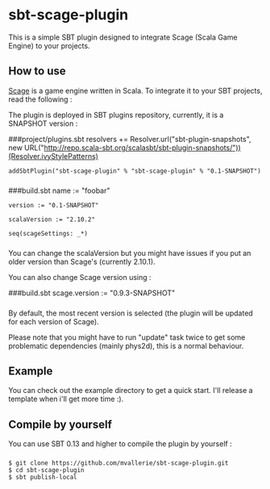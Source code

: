 sbt-scage-plugin
================

This is a simple SBT plugin designed to integrate Scage (Scala Game Engine) to your projects.

How to use
----------

[Scage](https://www.github.com/dunnololda/scage/) is a game engine written in Scala. To integrate it to your SBT projects, read the following :

The plugin is deployed in SBT plugins repository, currently, it is a SNAPSHOT version :

###project/plugins.sbt
	resolvers += Resolver.url("sbt-plugin-snapshots", new URL("http://repo.scala-sbt.org/scalasbt/sbt-plugin-snapshots/"))(Resolver.ivyStylePatterns)
	
	addSbtPlugin("sbt-scage-plugin" % "sbt-scage-plugin" % "0.1-SNAPSHOT")
###

###build.sbt
	name := "foobar"

	version := "0.1-SNAPSHOT"

	scalaVersion := "2.10.2"

	seq(scageSettings: _*)
###

You can change the scalaVersion but you might have issues if you put an older version than Scage's (currently 2.10.1).

You can also change Scage version using :

###build.sbt
	scage.version := "0.9.3-SNAPSHOT"
###

By default, the most recent version is selected (the plugin will be updated for each version of Scage).

Please note that you might have to run "update" task twice to get some problematic dependencies (mainly phys2d), this is a normal behaviour.

Example
-------

You can check out the example directory to get a quick start. I'll release a template when i'll get more time :).

Compile by yourself
-------------------

You can use SBT 0.13 and higher to compile the plugin by yourself :

###
	$ git clone https://github.com/mvallerie/sbt-scage-plugin.git
	$ cd sbt-scage-plugin
	$ sbt publish-local
###
